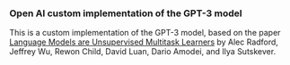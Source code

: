 ### Open AI custom implementation of the GPT-3 model

This is a custom implementation of the GPT-3 model, based on the paper [Language Models are Unsupervised Multitask Learners](https://cdn.openai.com/better-language-models/language_models_are_unsupervised_multitask_learners.pdf) by Alec Radford, Jeffrey Wu, Rewon Child, David Luan, Dario Amodei, and Ilya Sutskever.

